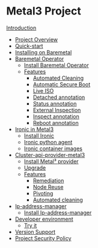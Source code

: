 # Metal3 Project

<!-- markdownlint-disable no-empty-links -->

[Introduction](introduction.md)

- [Project Overview]()
- [Quick-start](quick-start.md)
- [Installing on Baremetal](baremetal/guide.md)
- [Baremetal Operator](bmo/introduction.md)
   - [Install Baremetal Operator](bmo/install_baremetal_operator.md)
   - [Features]()
      - [Automated Cleaning](bmo/automated_cleaning.md)
      - [Automatic Secure Boot](bmo/automatic_secure_boot.md)
      - [Live ISO](bmo/live-iso.md)
      - [Detached annotation](bmo/detached_annotation.md)
      - [Status annotation](bmo/status_annotation.md)
      - [External Inspection](bmo/external_inspection.md)
      - [Inspect annotation](bmo/inspect_annotation.md)
      - [Reboot annotation](bmo/reboot_annotation.md)
- [Ironic in Metal3](ironic/introduction.md)
   - [Install Ironic](ironic/ironic_installation.md)
   - [Ironic python agent](ironic/ironic-python-agent.md)
   - [Ironic container images](ironic/ironic-container-images.md)
- [Cluster-api-provider-metal3](capm3/introduction.md)
   - [Install Metal³ provider](capm3/installation_guide.md)
   - [Upgrade]()
   - [Features]()
      - [Remediation](capm3/remediaton.md)
      - [Node Reuse](capm3/node_reuse.md)
      - [Pivoting](capm3/pivoting.md)
      - [Automated cleaning](capm3/automated_cleaning.md)
- [Ip-address-manager](ipam/introduction.md)
   - [Install Ip-address-manager](ipam/ipam_installation.md)
- [Developer environment]()
   - [Try it](developer_environment/tryit.md)
- [Version Support](version_support.md)
- [Project Security Policy](security_policy.md)
